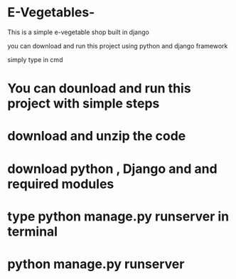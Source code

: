 # E-Vegetables-
This is a simple e-vegetable shop built in django

you can download and run this project using python and django framework

simply type in cmd
 # You can dounload and run this project with simple steps
 # download and unzip the code 
 # download python , Django and and required modules
 # type  python manage.py runserver in terminal
# python manage.py runserver

